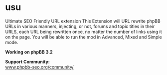 # usu
Ultimate SEO Friendly URL extension
This Extension will URL rewrite phpBB URLs in various manners, injecting, or not, forums and topic titles in their URLS, each URL being rewritten once, no matter the number of links using it on the page.
You will be able to run the mod in Advanced, Mixed and Simple mode.

<b>Working on phpBB 3.2</b>

<b>Support Community:</b>
<br /> www.phpbb-seo.org/community/
